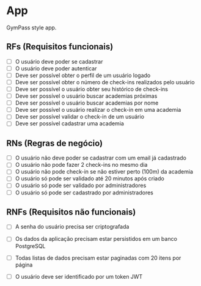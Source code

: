 # App

GymPass style app.

## RFs (Requisitos funcionais)
- [ ] O usuário deve poder se cadastrar
- [ ] O usuário deve poder autenticar
- [ ] Deve ser possível obter o perfil de um usuário logado
- [ ] Deve ser possível obter o número de check-ins realizados pelo usuário
- [ ] Deve ser possível o usuário obter seu histórico de check-ins
- [ ] Deve ser possível o usuário buscar academias próximas
- [ ] Deve ser possível o usuário buscar academias por nome
- [ ] Deve ser possível o usuário realizar o check-in em uma academia
- [ ] Deve ser possível validar o check-in de um usuário
- [ ] Deve ser possível cadastrar uma academia

## RNs (Regras de negócio)
- [ ] O usuário não deve poder se cadastrar com um email já cadastrado
- [ ] O usuário não pode fazer 2 check-ins no mesmo dia
- [ ] O usuário não pode check-in se não estiver perto (100m) da academia
- [ ] O usuário só pode ser validado até 20 minutos após criado
- [ ] O usuário só pode ser validado por administradores
- [ ] O usuário só pode ser cadastrado por administradores

## RNFs (Requisitos não funcionais)
- [ ] A senha do usuário precisa ser criptografada
- [ ] Os dados da aplicação precisam estar persistidos em um banco PostgreSQL
- [ ] Todas listas de dados precisam estar paginadas com 20 itens por página
- [ ] O usuário deve ser identificado por um token JWT

